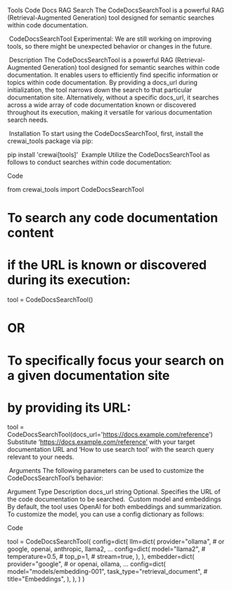 Tools
Code Docs RAG Search
The CodeDocsSearchTool is a powerful RAG (Retrieval-Augmented Generation) tool designed for semantic searches within code documentation.

​
CodeDocsSearchTool
Experimental: We are still working on improving tools, so there might be unexpected behavior or changes in the future.

​
Description
The CodeDocsSearchTool is a powerful RAG (Retrieval-Augmented Generation) tool designed for semantic searches within code documentation. It enables users to efficiently find specific information or topics within code documentation. By providing a docs_url during initialization, the tool narrows down the search to that particular documentation site. Alternatively, without a specific docs_url, it searches across a wide array of code documentation known or discovered throughout its execution, making it versatile for various documentation search needs.

​
Installation
To start using the CodeDocsSearchTool, first, install the crewai_tools package via pip:


pip install 'crewai[tools]'
​
Example
Utilize the CodeDocsSearchTool as follows to conduct searches within code documentation:

Code

from crewai_tools import CodeDocsSearchTool

# To search any code documentation content 
# if the URL is known or discovered during its execution:
tool = CodeDocsSearchTool()

# OR

# To specifically focus your search on a given documentation site 
# by providing its URL:
tool = CodeDocsSearchTool(docs_url='https://docs.example.com/reference')
Substitute ‘https://docs.example.com/reference’ with your target documentation URL and ‘How to use search tool’ with the search query relevant to your needs.

​
Arguments
The following parameters can be used to customize the CodeDocsSearchTool’s behavior:

Argument	Type	Description
docs_url	string	Optional. Specifies the URL of the code documentation to be searched.
​
Custom model and embeddings
By default, the tool uses OpenAI for both embeddings and summarization. To customize the model, you can use a config dictionary as follows:

Code

tool = CodeDocsSearchTool(
    config=dict(
        llm=dict(
            provider="ollama", # or google, openai, anthropic, llama2, ...
            config=dict(
                model="llama2",
                # temperature=0.5,
                # top_p=1,
                # stream=true,
            ),
        ),
        embedder=dict(
            provider="google", # or openai, ollama, ...
            config=dict(
                model="models/embedding-001",
                task_type="retrieval_document",
                # title="Embeddings",
            ),
        ),
    )
)

